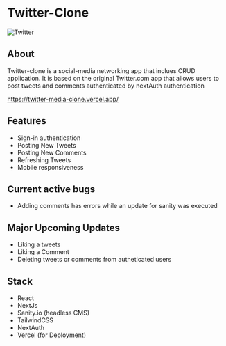 # Twitter-Clone

![Twitter](https://www.redwanahmed.com/assets/twitterclone.PNG "Twitter Clone")

## About
Twitter-clone is a social-media networking app that inclues CRUD application. It is based on the original Twitter.com app that allows users to post tweets and comments authenticated by nextAuth authentication

https://twitter-media-clone.vercel.app/

## Features
* Sign-in authentication
* Posting New Tweets
* Posting New Comments
* Refreshing Tweets
* Mobile responsiveness

## Current active bugs
* Adding comments has errors while an update for sanity was executed

## Major Upcoming Updates
* Liking a tweets
* Liking a Comment
* Deleting tweets or comments from autheticated users

## Stack
* React
* NextJs
* Sanity.io (headless CMS)
* TailwindCSS
* NextAuth
* Vercel (for Deployment)

